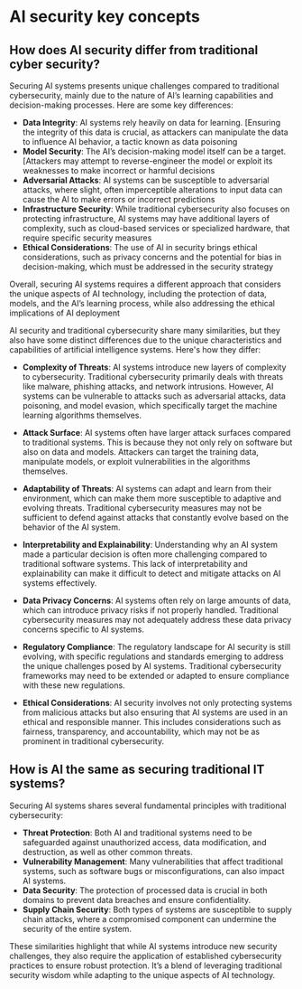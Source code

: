 # AI security key concepts

## How does AI security differ from traditional cyber security?

Securing AI systems presents unique challenges compared to traditional cybersecurity, mainly due to the nature of AI’s learning capabilities and decision-making processes. Here are some key differences:

-   **Data Integrity**: AI systems rely heavily on data for learning. [Ensuring the integrity of this data is crucial, as attackers can manipulate the data to influence AI behavior, a tactic known as data poisoning
-   **Model Security**: The AI’s decision-making model itself can be a target. [Attackers may attempt to reverse-engineer the model or exploit its weaknesses to make incorrect or harmful decisions
-   **Adversarial Attacks**: AI systems can be susceptible to adversarial attacks, where slight, often imperceptible alterations to input data can cause the AI to make errors or incorrect predictions
-   **Infrastructure Security**: While traditional cybersecurity also focuses on protecting infrastructure, AI systems may have additional layers of complexity, such as cloud-based services or specialized hardware, that require specific security measures
-   **Ethical Considerations**: The use of AI in security brings ethical considerations, such as privacy concerns and the potential for bias in decision-making, which must be addressed in the security strategy

Overall, securing AI systems requires a different approach that considers the unique aspects of AI technology, including the protection of data, models, and the AI’s learning process, while also addressing the ethical implications of AI deployment

  
AI security and traditional cybersecurity share many similarities, but they also have some distinct differences due to the unique characteristics and capabilities of artificial intelligence systems. Here's how they differ:

- **Complexity of Threats**: AI systems introduce new layers of complexity to cybersecurity. Traditional cybersecurity primarily deals with threats like malware, phishing attacks, and network intrusions. However, AI systems can be vulnerable to attacks such as adversarial attacks, data poisoning, and model evasion, which specifically target the machine learning algorithms themselves.

- **Attack Surface**: AI systems often have larger attack surfaces compared to traditional systems. This is because they not only rely on software but also on data and models. Attackers can target the training data, manipulate models, or exploit vulnerabilities in the algorithms themselves.

 - **Adaptability of Threats**: AI systems can adapt and learn from their environment, which can make them more susceptible to adaptive and evolving threats. Traditional cybersecurity measures may not be sufficient to defend against attacks that constantly evolve based on the behavior of the AI system.
   
 - **Interpretability and Explainability**: Understanding why an AI system made a particular decision is often more challenging compared to traditional software systems. This lack of interpretability and explainability can make it difficult to detect and mitigate attacks  on AI systems effectively.

   
  

 - **Data Privacy Concerns**: AI systems often rely on large amounts of data, which can introduce privacy risks if not properly handled. Traditional cybersecurity measures may not adequately address these data privacy concerns specific to AI systems.

   
   

 - **Regulatory Compliance**: The regulatory landscape for AI security is still evolving, with specific regulations and standards emerging to address the unique challenges posed by AI systems. Traditional cybersecurity frameworks may need to be extended or adapted to ensure compliance with these new regulations.

   
   

 - **Ethical Considerations**: AI security involves not only protecting systems from malicious attacks but also ensuring that AI systems are used in an ethical and responsible manner. This includes considerations such as fairness, transparency, and accountability, which may not be as prominent in traditional cybersecurity.


## How is AI the same as securing traditional IT systems?

Securing AI systems shares several fundamental principles with traditional cybersecurity:

-   **Threat Protection**: Both AI and traditional systems need to be safeguarded against unauthorized access, data modification, and destruction, as well as other common threats.
-   **Vulnerability Management**: Many vulnerabilities that affect traditional systems, such as software bugs or misconfigurations, can also impact AI systems.
-   **Data Security**: The protection of processed data is crucial in both domains to prevent data breaches and ensure confidentiality.
-   **Supply Chain Security**: Both types of systems are susceptible to supply chain attacks, where a compromised component can undermine the security of the entire system.

These similarities highlight that while AI systems introduce new security challenges, they also require the application of established cybersecurity practices to ensure robust protection. It’s a blend of leveraging traditional security wisdom while adapting to the unique aspects of AI technology.
